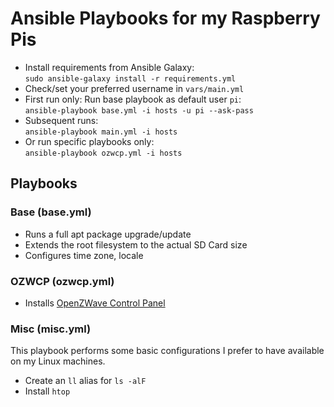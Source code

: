 # Ansible Playbooks for my Raspberry Pis

* Install requirements from Ansible Galaxy:  
`sudo ansible-galaxy install -r requirements.yml`
* Check/set your preferred username in `vars/main.yml`
* First run only: Run base playbook as default user `pi`:  
`ansible-playbook base.yml -i hosts -u pi --ask-pass`
* Subsequent runs:  
`ansible-playbook main.yml -i hosts`
* Or run specific playbooks only:  
`ansible-playbook ozwcp.yml -i hosts`

## Playbooks

### Base (base.yml)

* Runs a full apt package upgrade/update
* Extends the root filesystem to the actual SD Card size
* Configures time zone, locale

### OZWCP (ozwcp.yml)

* Installs [OpenZWave Control Panel](https://github.com/OpenZWave/open-zwave-control-panel)

### Misc (misc.yml)

This playbook performs some basic configurations I prefer to have available on my Linux machines.

* Create an `ll` alias for `ls -alF`
* Install `htop`